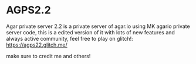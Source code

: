 # AGPS2.2
Agar private server 2.2 is a private server of agar.io using MK agario private server code, this is a edited version of it with lots of new features and always active community, feel free to play on glitch!: https://agps22.glitch.me/

make sure to credit me and others! 
